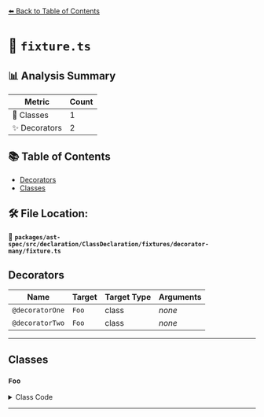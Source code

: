 [⬅️ Back to Table of Contents](../../../../../../../index.md)

# 📄 `fixture.ts`

## 📊 Analysis Summary

| Metric | Count |
|--------|-------|
| 🧱 Classes | 1 |
| ✨ Decorators | 2 |

## 📚 Table of Contents

- [Decorators](#decorators)
- [Classes](#classes)

## 🛠️ File Location:
📂 **`packages/ast-spec/src/declaration/ClassDeclaration/fixtures/decorator-many/fixture.ts`**

## Decorators

| Name | Target | Target Type | Arguments |
|------|--------|-------------|----------|
| `@decoratorOne` | `Foo` | class | *none* |
| `@decoratorTwo` | `Foo` | class | *none* |


---

## Classes

### `Foo`

<details><summary>Class Code</summary>

```ts
@decoratorOne
@decoratorTwo
class Foo {}
```
</details>


---